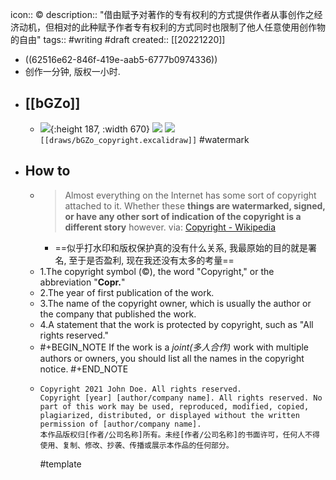 icon:: ©
description:: "借由赋予对著作的专有权利的方式提供作者从事创作之经济动机，但相对的此种赋予作者专有权利的方式同时也限制了他人任意使用创作物的自由"
tags:: #writing #draft
created:: [[20221220]]

  - ((62516e62-846f-419e-aab5-6777b0974336))
  - 创作一分钟, 版权一小时.
- ## [[bGZo]]
  - ![](../assets/works/copyright2022.excalidraw.png){:height 187, :width 670}
    ![](../assets/works/copyright2023.excalidraw.png)
    ![](../assets/works/madeby.excalidraw.png)
    `[[draws/bGZo_copyright.excalidraw]]`
    #watermark
- ## How to
  - > Almost everything on the Internet has some sort of copyright attached to it. Whether these **things are watermarked, signed, or have any other sort of indication of the copyright is a different story** however.
    via: [Copyright - Wikipedia](https://en.wikipedia.org/wiki/Copyright)
    - ==似乎打水印和版权保护真的没有什么关系, 我最原始的目的就是署名, 至于是否盈利, 现在我还没有太多的考量==
  - 1.The copyright symbol (©), the word "Copyright," or the abbreviation "**Copr.**"
  - 2.The year of first publication of the work.
  - 3.The name of the copyright owner, which is usually the author or the company that published the work.
  - 4.A statement that the work is protected by copyright, such as "All rights reserved."
  - #+BEGIN_NOTE
    If the work is a *joint(多人合作)* work with multiple authors or owners, you should list all the names in the copyright notice.
    #+END_NOTE
  - ```
    Copyright 2021 John Doe. All rights reserved.
    Copyright [year] [author/company name]. All rights reserved. No part of this work may be used, reproduced, modified, copied, plagiarized, distributed, or displayed without the written permission of [author/company name].
    本作品版权归[作者/公司名称]所有。未经[作者/公司名称]的书面许可，任何人不得使用、复制、修改、抄袭、传播或展示本作品的任何部分。
    ```
    #template